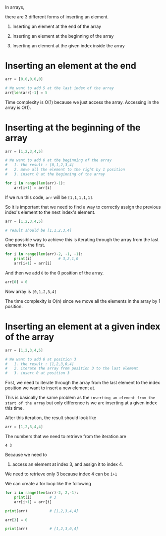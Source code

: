 In arrays,

there are 3 different forms of inserting an element.

1. Inserting an element at the end of the array

2. Inserting an element at the beginning of the array

3. Inserting an element at the given index inside the array


# Inserting an element at the end

```py
arr = [0,0,0,0,0]
```

```py
# We want to add 5 at the last index of the array
arr[len(arr)-1] = 5
```

Time complexity is O(1) because we just access the array. Accessing in the array is O(1).

# Inserting at the beginning of the array

```py
arr = [1,2,3,4,5]
```

```py
# We want to add 0 at the beginning of the array
#   1. the result : [0,1,2,3,4]
#   2. move all the element to the right by 1 position
#   3. insert 0 at the beginning of the array

for i in range(len(arr)-1):
    arr[i+1] = arr[i]
```

If we run this code, `arr` will be `[1,1,1,1,1]`.

So it is important that we need to find a way to correctly assign the previous index's element to the next index's element.

```py
arr = [1,2,3,4,5]

# result should be [1,1,2,3,4]
```

One possible way to achieve this is iterating through the array from the last element to the first.

```py
for i in range(len(arr)-2, -1, -1):
    print(i)            # 3,2,1,0
    arr[i+1] = arr[i]
```

And then we add `0` to the 0 position of the array.

```py
arr[0] = 0
```

Now array is `[0,1,2,3,4]`

The time complexity is O(n) since we move all the elements in the array by 1 position.

# Inserting an element at a given index of the array

```py
arr = [1,2,3,4,5]

# We want to add 0 at position 3
#   1. the result : [1,2,3,0,4]
#   2. iterate the array from position 3 to the last element
#   3. insert 0 at position 3
```

First, we need to iterate through the array from the last element to the index position we want to insert a new element at.

This is basically the same problem as the `inserting an element from the start of the array` but only difference is we are inserting at a given index this time.

After this iteration, the result should look like

```py
arr = [1,2,3,4,4]
```

The numbers that we need to retrieve from the iteration are

```
4 3
```

Because we need to 

1. access an element at index 3, and assign it to index 4.

We need to retrieve only 3 because index 4 can be `i+1`

We can create a for loop like the following

```py
for i in range(len(arr)-2, 2,-1):
    print(i)        # 3
    arr[i+1] = arr[i]

print(arr)          # [1,2,3,4,4]

arr[3] = 0

print(arr)          # [1,2,3,0,4]
```
